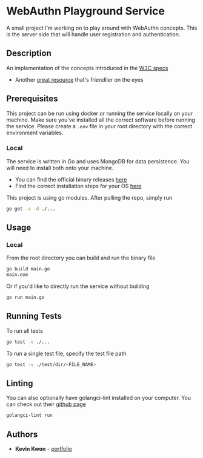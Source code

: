 # WebAuthn Playground Service

A small project I'm working on to play around with WebAuthn concepts. This is the server side that will handle user registration and authentication.

## Description

An implementation of the concepts introduced in the [W3C specs](https://www.w3.org/TR/webauthn-2/#sctn-intro)

- Another [great resource](https://webauthn.guide/) that's friendlier on the eyes

## Prerequisites

This project can be run using docker or running the service locally on your machine. Make sure you've installed all the correct software before running the service. Please create a `.env` file in your root directory with the correct environment variables.

### Local

The service is written in Go and uses MongoDB for data persistence. You will need to install both onto your machine.

- You can find the official binary releases [here](https://golang.org/dl/)
- Find the correct installation steps for your OS [here](https://golang.org/doc/install)

This project is using go modules. After pulling the repo, simply run

```bash
go get -v -d ./...
```

## Usage

### Local

From the root directory you can build and run the binary file

```bash
go build main.go
main.exe
```

Or if you'd like to directly run the service without building

```bash
go run main.go
```

## Running Tests

To run all tests

```bash
go test -v ./...
```

To run a single test file, specify the test file path

```bash
go test -v ./test/dir/<FILE_NAME>
```

## Linting

You can also optionally have golangci-lint installed on your computer. You can check out their [github page](https://github.com/golangci/golangci-lint)

```bash
golangci-lint run
```

## Authors

- **Kevin Kwon** - [portfolio](https://kkwon1.github.io/portfolio/)
